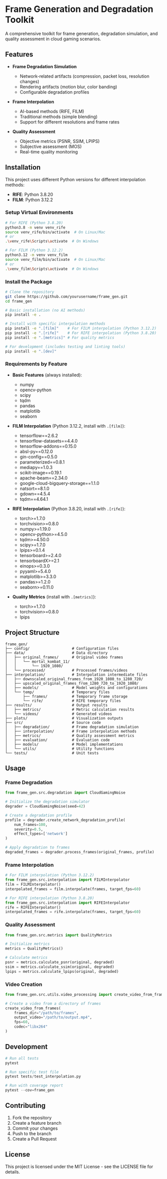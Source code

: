 # Frame Generation and Degradation Toolkit

A comprehensive toolkit for frame generation, degradation simulation, and quality assessment in cloud gaming scenarios.

## Features

- **Frame Degradation Simulation**
  - Network-related artifacts (compression, packet loss, resolution changes)
  - Rendering artifacts (motion blur, color banding)
  - Configurable degradation profiles

- **Frame Interpolation**
  - AI-based methods (RIFE, FILM)
  - Traditional methods (simple blending)
  - Support for different resolutions and frame rates

- **Quality Assessment**
  - Objective metrics (PSNR, SSIM, LPIPS)
  - Subjective assessment (MOS)
  - Real-time quality monitoring

## Installation

This project uses different Python versions for different interpolation methods:

- **RIFE**: Python 3.8.20
- **FILM**: Python 3.12.2

### Setup Virtual Environments

```bash
# For RIFE (Python 3.8.20)
python3.8 -m venv venv_rife
source venv_rife/bin/activate  # On Linux/Mac
# or
.\venv_rife\Scripts\activate  # On Windows

# For FILM (Python 3.12.2)
python3.12 -m venv venv_film
source venv_film/bin/activate  # On Linux/Mac
# or
.\venv_film\Scripts\activate  # On Windows
```

### Install the Package

```bash
# Clone the repository
git clone https://github.com/yourusername/frame_gen.git
cd frame_gen

# Basic installation (no AI methods)
pip install -e .

# Install with specific interpolation methods
pip install -e ".[film]"    # For FILM interpolation (Python 3.12.2)
pip install -e ".[rife]"    # For RIFE interpolation (Python 3.8.20)
pip install -e ".[metrics]" # For quality metrics

# For development (includes testing and linting tools)
pip install -e ".[dev]"
```

### Requirements by Feature

- **Basic Features** (always installed):
  - numpy
  - opencv-python
  - scipy
  - tqdm
  - pandas
  - matplotlib
  - seaborn

- **FILM Interpolation** (Python 3.12.2, install with `.[film]`):
  - tensorflow==2.6.2
  - tensorflow-datasets==4.4.0
  - tensorflow-addons==0.15.0
  - absl-py==0.12.0
  - gin-config==0.5.0
  - parameterized==0.8.1
  - mediapy==1.0.3
  - scikit-image==0.19.1
  - apache-beam==2.34.0
  - google-cloud-bigquery-storage==1.1.0
  - natsort==8.1.0
  - gdown==4.5.4
  - tqdm==4.64.1

- **RIFE Interpolation** (Python 3.8.20, install with `.[rife]`):
  - torch>=1.7.0
  - torchvision>=0.8.0
  - numpy>=1.19.0
  - opencv-python>=4.5.0
  - tqdm>=4.50.0
  - scipy>=1.7.0
  - lpips>=0.1.4
  - tensorboard>=2.4.0
  - tensorboardX>=2.1
  - einops>=0.3.0
  - pyyaml>=5.4.0
  - matplotlib>=3.3.0
  - pandas>=1.2.0
  - seaborn>=0.11.0

- **Quality Metrics** (install with `.[metrics]`):
  - torch>=1.7.0
  - torchvision>=0.8.0
  - lpips

## Project Structure

```
frame_gen/
├── config/                   # Configuration files
├── data/                     # Data directory
│   ├── original_frames/      # Original video frames
│   │   └── mortal_kombat_11/
│   │       └── 1920_1080/
│   └── processed/            # Processed frames/videos
├── interpolation/            # Interpolation intermediate files 
│   ├── downscaled_original_frames_from_1920_1080_to_1280_720/
│   ├── upscaled_original_frames_from_1280_720_to_1920_1080/
│   ├── models/               # Model weights and configurations
│   └── temp/                 # Temporary files
│       ├── frames/           # Temporary frame storage
│       └── rife/             # RIFE temporary files
├── results/                  # Output results
│   ├── metrics/              # Metric calculation results
│   └── videos/               # Generated videos
├── plots/                    # Visualization outputs
├── src/                      # Source code
│   ├── degradation/          # Frame degradation simulation
│   ├── interpolation/        # Frame interpolation methods
│   ├── metrics/              # Quality assessment metrics
│   ├── evaluation/           # Evaluation code
│   ├── models/               # Model implementations
│   └── utils/                # Utility functions
└── tests/                    # Unit tests
```

## Usage

### Frame Degradation

```python
from frame_gen.src.degradation import CloudGamingNoise

# Initialize the degradation simulator
degrader = CloudGamingNoise(seed=42)

# Create a degradation profile
profile = degrader.create_network_degradation_profile(
    num_frames=100,
    severity=0.5,
    effect_types=['network']
)

# Apply degradation to frames
degraded_frames = degrader.process_frames(original_frames, profile)
```

### Frame Interpolation

```python
# For FILM interpolation (Python 3.12.2)
from frame_gen.src.interpolation import FILMInterpolator
film = FILMInterpolator()
interpolated_frames = film.interpolate(frames, target_fps=60)

# For RIFE interpolation (Python 3.8.20)
from frame_gen.src.interpolation import RIFEInterpolator
rife = RIFEInterpolator()
interpolated_frames = rife.interpolate(frames, target_fps=60)
```

### Quality Assessment

```python
from frame_gen.src.metrics import QualityMetrics

# Initialize metrics
metrics = QualityMetrics()

# Calculate metrics
psnr = metrics.calculate_psnr(original, degraded)
ssim = metrics.calculate_ssim(original, degraded)
lpips = metrics.calculate_lpips(original, degraded)
```

### Video Creation

```python
from frame_gen.src.utils.video_processing import create_video_from_frames

# Create a video from a directory of frames
create_video_from_frames(
    frames_dir="/path/to/frames",
    output_video="/path/to/output.mp4",
    fps=60,
    codec="libx264"
)
```

## Development

```python
# Run all tests
pytest

# Run specific test file
pytest tests/test_interpolation.py

# Run with coverage report
pytest --cov=frame_gen
```

## Contributing

1. Fork the repository
2. Create a feature branch
3. Commit your changes
4. Push to the branch
5. Create a Pull Request

## License

This project is licensed under the MIT License - see the LICENSE file for details.